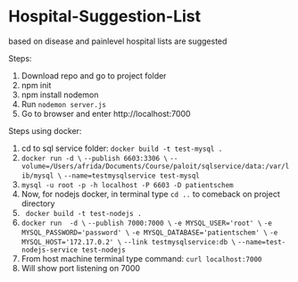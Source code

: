 # Hospital-Suggestion-List
based on disease and painlevel hospital lists are suggested

Steps:

1. Download repo and go to project folder
2. npm init
3. npm install nodemon
4. Run ```nodemon server.js```
5. Go to browser and enter http://localhost:7000

Steps using docker: 

1. cd to sql service folder: ```docker build -t test-mysql . ```
2. ```docker run -d \```
```--publish 6603:3306 \```
```--volume=/Users/afrida/Documents/Course/paloit/sqlservice/data:/var/lib/mysql \```
```--name=testmysqlservice test-mysql```
3. ```mysql -u root -p -h localhost -P 6603 -D patientschem```
4. Now, for nodejs docker, in terminal type ```cd ..``` to comeback on project directory
5. ``` docker build -t test-nodejs .```
6. ```docker run  -d \```
```--publish 7000:7000 \```
```-e MYSQL_USER='root' \```
```-e MYSQL_PASSWORD='password' \```
```-e MYSQL_DATABASE='patientschem' \```
```-e MYSQL_HOST='172.17.0.2' \```
```--link testmysqlservice:db \```
```--name=test-nodejs-service test-nodejs```
3. From host machine terminal type command: ```curl localhost:7000```
4. Will show port listening on 7000 


